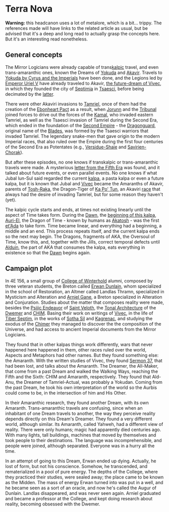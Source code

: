 # Terra Nova

**Warning:** this headcanon uses a lot of metalore, which is a bit... trippy. The references made will have links to the related article as usual, but be advised that it's a deep and long read to actually grasp the concepts here. But it's an interesting read nonetheless.

## General concepts
The Mirror Logicians were already capable of trans[kalpic](https://en.uesp.net/wiki/Lore:Kalpa) travel, and even trans-amaranthic ones, known the Dreams of [Yokuda](https://en.uesp.net/wiki/Lore:Yokuda) and [Akavir](https://en.uesp.net/wiki/Lore:Akavir). Travels to [Yokuda by Cyrus and the Imperials](https://www.imperial-library.info/content/tiber-septim%E2%80%99s-sword-meeting-cyrus-restless) have been done, and the Legions led by [Emperor Uriel V](https://uesp.net/wiki/Lore:Uriel_V) have already traveled to Akavir, [the future-dream of Vivec](http://c0da.es), in which they founded the city of [Septimia](https://en.uesp.net/wiki/Lore:Septimia) in [Tsaesci](https://en.uesp.net/wiki/Lore:Tsaesci_(place)), before being decimated by the [latter](https://en.uesp.net/wiki/Lore:Tsaesci_(race)).

There were other Akaviri invasions to [Tamriel](https://en.uesp.net/wiki/Lore:Tamriel), once of them had the creation of the [Ebonheart Pact](https://uesp.net/wiki/Lore:Ebonheart_Pact) as a result, when [Jorunn](https://en.uesp.net/wiki/Lore:Jorunn) and the [Tribunal](https://en.uesp.net/wiki/Lore:Gods_T#Tribunal) joined forces to drive out the forces of the [Kamal](https://uesp.net/wiki/Lore:Kamal), who invaded eastern Tamriel, as well as the Tsaesci invasion of Tamriel during the Second Era, which ended in the foundation of the [Second Empire](https://en.uesp.net/wiki/Lore:Second_Empire) - the [Dragonguard](https://uesp.net/wiki/Lore:Dragonguard), original name of the [Blades](https://uesp.net/wiki/Lore:Blades), was formed by the Tsaesci warriors that invaded Tamriel. The legendary snake-men that gave origin to the modern Imperial races, that also ruled over the Empire during the first four centuries of the Second Era as Potentates (e.g., [Versidue-Shaie](https://uesp.net/wiki/Lore:Versidue-Shaie) and [Savirien-Chorak](https://uesp.net/wiki/Lore:Savirien-Chorak)).

But after these episodes, no one knows if transkalpic or trans-amaranthic travels were made. A mysterious [letter from the Fifth Era](https://www.c0da.es/t/loveletter) was found, and it talked about future events, or even parallel events. No one knows if what Jubal lun-Sul said regarded the current [kalpa](https://en.uesp.net/wiki/Lore:Kalpa), a pasta kalpa or even a future kalpa, but it is known that Jubal and [Vivec](https://uesp.net/wiki/Lore:Vivec) became the Amaranths of Akavir, parents of [Tosh-Raka](https://uesp.net/wiki/Lore:Tosh_Raka), the Dragon-Tiger of [Ka Po' Tun](https://uesp.net/wiki/Lore:Ka_Po'_Tun(place)), an Akaviri [race](https://uesp.net/wiki/Lore:Ka_Po'_Tun(race)) that always had the desire of invading Tamriel, but for some reason they haven't (yet).

The kalpic cycle starts and ends, at times not existing linearly until the aspect of Time takes form. During the [Dawn](https://uesp.net/wiki/Lore:The_Monomyth), the [beginning of this kalpa](https://en.uesp.net/wiki/Lore:The_Annotated_Anuad), [Auri-El](https://en.uesp.net/wiki/Lore:Auri-El), the Dragon of Time - known by humans as [Akatosh](https://en.uesp.net/wiki/Lore:Akatosh) -  was the first [et'Ada](https://en.uesp.net/wiki/Lore:Gods) to take form. Time became linear, and everything had a beginning, a middle and an end. This process repeats itself, and the current kalpa ends so the next may begin. The Dragons, fragments of AKA, the Oversoul of Time, know this, and, together with the Jills, correct temporal defects until [Alduin](https://en.uesp.net/wiki/Lore:Alduin), the part of AKA that consumes the kalpa, eats everything in existence so that the [Dawn](https://en.uesp.net/wiki/Lore:Dawn_Era) begins again.

## Campaign plot
In 4E 156, a small group of [College of Winterhold](https://en.uesp.net/wiki/Lore:College_of_Winterhold) alumni, composed by three veteran students, the Breton called [Erwan Dunlain](https://en.uesp.net/wiki/Lore:Augur_of_Dunlain), whom specialized in the school of Restoration, an Altmer called Landlas Thramn, specialized in Mysticism and Alteration and [Arniel Gane](https://en.uesp.net/wiki/Lore:Arniel_Gane), a Breton specialized in Alteration and Conjuration. Studies about the matter that composes reality were made, besides the [Psijic Endeavor](https://en.uesp.net/wiki/Lore:Psijic_Endeavor) of [Saint Veloth](https://en.uesp.net/wiki/Lore:Saint_Veloth), the [Tonal Architecture](https://en.uesp.net/wiki/Lore:Tonal_Architecture) of the [Dwemer](https://en.uesp.net/wiki/Lore:Dwemer) and [CHIM](https://en.uesp.net/wiki/Lore:CHIM). Basing their work on writings of [Vivec](https://en.uesp.net/wiki/Lore:Vivec), in the life of [Tiber Septim](https://en.uesp.net/wiki/Lore:Tiber_Septim), in the works of [Sotha Sil](https://en.uesp.net/wiki/Lore:Sotha_Sil) and [Kagrenac](https://en.uesp.net/wiki/Lore:Kagrenac), and studying the exodus of the [Chimer](https://en.uesp.net/wiki/Lore:Chimer) they managed to discover the the composition of the Universe, and had access to ancient Imperial documents from the Mirror Logicians.

They found that in other kalpas things work differently, wars that never happened here happened in them, other races ruled over the world, Aspects and Metaphors had other names. But they found something else: the Amaranth. With the written studies of Vivec, they found [Sermon 37](https://en.uesp.net/wiki/Lore:36_Lessons_of_Vivec,_Sermon_37), that had been lost, and talks about the Amaranth. The Dreamer, the All-Maker, that come from a past Dream and walked the Walking Ways, reaching the Fifth and the Sixth: CHIM and Amaranth, respectively. They found that Ald-Anu, the Dreamer of Tamriel-Actual, was probably a Yokudan. Coming from the past Dream, he took his own interpretation of the world so the Aurbis could come to be, in the intersection of him and His Other.

In their Amaranthic research, they found another Dream, with its own Amaranth. Trans-amaranthic travels are confusing, since when an inhabitant of one Dream travels to another, the way they perceive reality depends directly on this Dream's Dreamer. They found a very different world, although similar. Its Amaranth, called Yahweh, had a different view of reality. There were only humans; magic had apparently died centuries ago. With many lights, tall buildings, machines that moved by themselves and took people to their destinations. The language was incomprehensible, and people were joined, although separated. Everyone was in a hurry all the time.

In an attempt of going to this Dream, Erwan ended up dying. Actually, he lost of form, but not his conscience. Somehow, he transcended, and rematerialized in a pool of pure energy. The depths of the College, where they practiced their studies, were sealed away; the place came to be known as the Midden. The mass of energy Erwan turned into was put in a well, and he became seen as a sort of an oracle, and now he's called the Augur of Dunlain. Landlas disappeared, and was never seen again. Arniel graduated and became a professor at the College, and kept doing research about reality, becoming obsessed with the Dwemer.